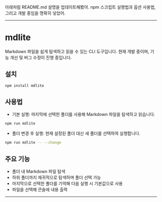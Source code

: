 아래처럼 README.md 설명을 업데이트해봤어.
npm 스크립트 실행법과 옵션 사용법, 그리고 개발 중임을 명확히 넣었어.

---

# mdlite

Markdown 파일을 쉽게 탐색하고 읽을 수 있는 CLI 도구입니다.
현재 개발 중이며, 기능 개선 및 버그 수정이 진행 중입니다.

## 설치

```bash
npm install mdlite
```

## 사용법

- 기본 실행: 마지막에 선택한 폴더를 사용해 Markdown 파일을 탐색하고 읽습니다.

```bash
npm run mdlite
```

- 폴더 변경 후 실행: 현재 설정된 폴더 대신 새 폴더를 선택하여 실행합니다.

```bash
npm run mdlite -- --change
```

## 주요 기능

- 폴더 내 Markdown 파일 탐색
- 하위 폴더까지 재귀적으로 탐색하며 폴더 선택 가능
- 마지막으로 선택한 폴더를 기억해 다음 실행 시 기본값으로 사용
- 파일을 선택해 콘솔에 내용 출력

---
